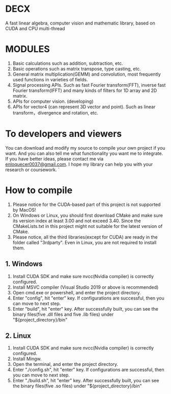 # DECX
A fast linear algebra, computer vision and mathematic library, based on CUDA and CPU multi-thread

# MODULES
1. Basic calculations such as addition, subtraction, etc.
2. Basic operations such as matrix transpose, type casting, etc.
3. General matrix multiplication(GEMM) and convolution, most frequently used functions in varieties of fields.
4. Signal processing APIs. Such as fast Fourier transform(FFT), inverse fast Fourier transform(IFFT) and many kinds of filters for 1D array and 2D matrix. 
5. APIs for computer vision. (developing)
6. APIs for vector4 (can represent 3D vector and point). Such as linear transform，divergence and rotation, etc.

# To developers and viewers
You can download and modify my source to compile your own project if you want. And you can also tell me what functionality you want me to integrate. If you have 
better ideas, please contact me via enloquecer0037@gmail.com. I hope my library can help you with your research or coursework.
`
# How to compile
1. Please notice for the CUDA-based part of this project is not supported by MacOS! 
2. On Windows or Linux, you should first download CMake and make sure its version index at least 3.00 and not exceed 3.40. Since the CMakeLists.txt in this project might not suitable for the latest version of CMake.
3. Please notice, all the third libraries(except for CUDA) are ready in the folder called "3rdparty". Even in Linux, you are not required to install them.
## 1. Windows
1. Install CUDA SDK and make sure nvcc(Nvidia compiler) is correctly configured. 
2. Install MSVC compiler (Visual Studio 2019 or above is recommended)
3. Open cmd.exe or powershell, and enter the project directory.
4. Enter "config", hit "enter" key. If configurations are successful, then you can move to next step.
5. Enter "build", hit "enter" key. After successfully built, you can see the binary files(five .dll files and five .lib files) under "${project_directory}/bin"
## 2. Linux
1. Install CUDA SDK and make sure nvcc(Nvidia compiler) is correctly configured. 
2. Install Mingw.
3. Open the terminal, and enter the project directory.
4. Enter "./config.sh", hit "enter" key. If configurations are successful, then you can move to next step.
5. Enter "./build.sh", hit "enter" key. After successfully built, you can see the binary files(five .so files) under "${project_directory}/bin"
